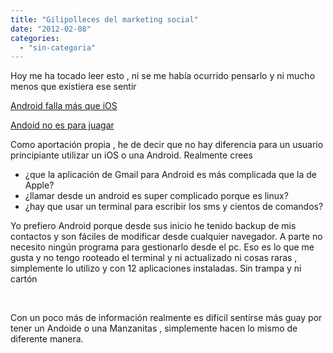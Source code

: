 ```yaml
---
title: "Gilipolleces del marketing social"
date: "2012-02-08"
categories: 
  - "sin-categoria"
---
```


Hoy me ha tocado leer esto , ni se me había ocurrido pensarlo y ni mucho menos que existiera ese sentir

[Android falla más que iOS](https://www.elandroidelibre.com/2012/02/desmontando-un-mito-las-aplicaciones-de-ios-fallan-ms-que-las-de-android.html "Andoid falla más que iOS")

[Andoid no es para juagar](https://www.elandroidelibre.com/2012/02/android-no-es-para-juegos-%C2%BFo-si.html "Android no es para jugar")

Como aportación propia , he de decir que no hay diferencia para un usuario principiante utilizar un iOS o una Android. Realmente crees

- ¿que la aplicación de Gmail para Android es más complicada que la de Apple?
- ¿llamar desde un android es super complicado porque es linux?
- ¿hay que usar un terminal para escribir los sms y cientos de comandos?

Yo prefiero Android porque desde sus inicio he tenido backup de mis contactos y son fáciles de modificar desde cualquier navegador. A parte no necesito ningún programa para gestionarlo desde el pc. Eso es lo que me gusta y no tengo rooteado el terminal y ni actualizado ni cosas raras , simplemente lo utilizo y con 12 aplicaciones instaladas. Sin trampa y ni cartón

 

Con un poco más de información realmente es difícil sentirse más guay por tener un Andoide o una Manzanitas , simplemente hacen lo mismo de diferente manera.

